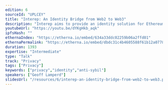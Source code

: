 ```yaml
---
edition: 6
sourceId: "UPLCEY"
title: "Interep: An Identity Bridge from Web2 to Web3"
description: "Interep aims to provide an identity solution for Ethereum users by bridging from an established digital identity source, typically a web2 platform. The product provides an identity layer in an application stack, and integrates with a privacy-focussed layer using the Semaphore framework. Interep can be used to to qualify users, or as an anti-sybil service."
youtubeUrl: "https://youtu.be/dYKgHkb_aqk"
ipfsHash: ""
ethernaIndex: "https://etherna.io/embed/634a33ddc02259b06a2ffd01"
ethernaPermalink: "https://etherna.io/embed/dbdc31c4b4605588f61b12a07787d296924bf7be4f7cdd9a45cdbaeb9b3f286a"
duration: 1393
expertise: "Intermediate"
type: "Talk"
track: "Privacy"
tags: ["Privacy"]
keywords: ["privacy","identity","anti-sybil"]
speakers: ["Geoff Lamperd"]
slidesUrl: "/resources/6/interep-an-identity-bridge-from-web2-to-web3.pdf"
---
```

